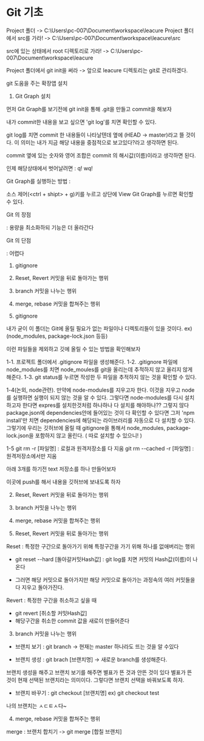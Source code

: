# Git 기초

Project 폴더 -> C:\Users\pc-007\Document\workspace\leacure
Project 폴더에서 src를 가라! -> C:\Users\pc-007\Document\workspace\leacure\src

src에 있는 상태에서 root 디렉토리로 가라! ->
C:\Users\pc-007\Document\workspace\leacure

Project 폴더에서 git init을 써라 
-> 앞으로 leacure 디렉토리는 git로 관리하겠다.


git 도움을 주는 확장앱 설치
1. Git Graph 설치


먼저 Git Graph를 보기전에 git init을 통해 .git을 만들고 commit을 해보자 

내가 commit한 내용을 보고 싶으면 'git log'를 치면 확인할 수 있다.

git log를 치면 commit 한 내용들이 나타날텐데 옆에 (HEAD -> master)라고 뜰 것이다. 이 의미는 내가 지금 해당 내용을 중점적으로 보고있다?라고 생각하면 된다.


commit 옆에 있는 숫자와 영어 조합은 commit 의 해시값(이름)이라고 생각하면 된다.

인제 해당상태에서 벗어날려면 : q! wq!




Git Graph를 실행하는 방법 :

소스 제어(<ctrl + shipt> + g)키를 누르고 상단에 View Git Graph를 누르면 확인할 수 있다.


Git 의 장점

: 용량을 최소화하되 기능은 더 올라간다

Git 의 단점 

: 어렵다




1. gitignore

2. Reset, Revert 커밋을 뒤로 돌아가는 행위

3. branch 커밋을 나누는 행위

4. merge, rebase 커밋을 합쳐주는 행위




1. gitignore

내가 굳이 이 폴더는 Git에 올릴 필요가 없는 파일이나 디렉토리들이 있을 것이다.  ex) (node_modules, package-lock.json 등등)

이런 파일들을 제외하고 깃에 올릴 수 있는 방법을 확인해보자


1-1. 프로젝트 폴더에서 .gitignore 파일을 생성해준다.
1-2. .gitignore 파일에 node_modules를 치면 node_moules를 git을 올리는데 추적하지 않고 올리지 않게 해준다.
1-3. git status를 누르면 작성한 두 파일을 추적하지 않는 것을 확인할 수 있다.

1-4(논외, node관련). 만약에 node-modules를 지우고자 한다. 이것을 지우고 node를 실행하면 실행이 되지 않는 것을 알 수 있다. 그렇다면 node-modules를 다시 설치하고자 한다면 expres를
                    설치한것처럼 하나하나 다 설치를 해야하나?? 그렇지 않다 package.json에 dependencies안에 들어있는 것이 다 확인할 수 있다면 그저 'npm install'만 치면 dependencies에 해당되는 라이브러리를 자동으로 다 설치할 수 있다. 
                    그렇기에 우리는 깃허브에 올릴 때 gitignore을 통해서 node_modules, package-lock.json을 포함하지 않고 올린다. ( 따로 설치할 수 있으니! )

1-5 git rm -r [파일명]  : 로컬과 원격저장소를 다 지움
    git rm --cached -r [파일명] : 원격저장소에서만 지움


아래 3개를 하기전 text 저장소를 하나 만들어보자

이곳에 push를 해서 내용을 깃허브에 보내도록 하자


2. Reset, Revert 커밋을 뒤로 돌아가는 행위

3. branch 커밋을 나누는 행위

4. merge, rebase 커밋을 합쳐주는 행위





2. Reset, Revert 커밋을 뒤로 돌아가는 행위

Reset : 특정한 구간으로 돌아가기 위해 특정구간을 가기 위해 하나를 없애버리는 행위

- git reset --hard [돌아갈커밋Hash값]
: git log를 치면 커밋의 Hash값(이름)이 나온다

- 그러면 해당 커밋으로 돌아가지만 해당 커밋으로 돌아가는 과정속의 여러 커밋들을 다 지우고 돌아가진다.



Revert : 특정한 구간을 취소하고 싶을 때

- git revert [취소할 커밋Hash값]
- 해당구간을 취소한 commit 값을 새로이 만들어준다




3. branch 커밋을 나누는 행위

- 브랜치 보기 : git branch -> 현재는 master 하나라도 뜨는 것을 알 수있다


- 브랜치 생성 : git brach [브랜치명] -> 새로운 branch를 생성해준다.

브랜치 생성을 해주고 브랜치 보기를 해주면 별표가 뜬 것과 안뜬 것이 있다
별표가 뜬 것이 현재 선택된 브랜치라는 의미이다. 그렇다면 브랜치 선택을 바꿔보도록 하자.

- 브랜치 바꾸기 : git checkout [브랜치명] ex) git checkout test

나의 브랜치는 ㅅㄷㅌㅅ다~


4. merge, rebase 커밋을 합쳐주는 행위

merge : 브랜치 합치기 -> git merge [합칠 브랜치]